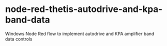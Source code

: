 # node-red-thetis-autodrive-and-kpa-band-data
 Windows  Node Red flow to implement autodrive and KPA amplifier band data controls
